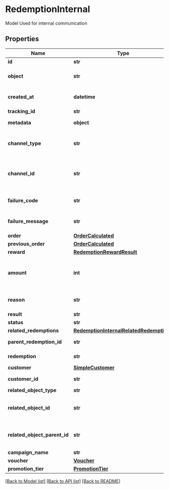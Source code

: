 # RedemptionInternal

Model Used for internal communication

## Properties
Name | Type | Description | Notes
------------ | ------------- | ------------- | -------------
**id** | **str** | Unique redemption ID. | [optional] 
**object** | **str** | The type of object represented by the JSON. This object stores information about the &#x60;redemption&#x60;. | [optional] [default to 'redemption']
**created_at** | **datetime** | Timestamp representing the date and time when the redemption was created in ISO 8601 format. | [optional] 
**tracking_id** | **str** | Hashed customer source ID. | [optional] 
**metadata** | **object** | The metadata object stores all custom attributes assigned to the redemption. | [optional] 
**channel_type** | **str** | The source of the channel for the redemption rollback. A &#x60;USER&#x60; corresponds to the Voucherify Dashboard and an &#x60;API&#x60; corresponds to the API. | [optional] 
**channel_id** | **str** | Unique channel ID of the user performing the redemption. This is either a user ID from a user using the Voucherify Dashboard or an X-APP-Id of a user using the API. | [optional] 
**failure_code** | **str** | If the result is &#x60;FAILURE&#x60;, this parameter will provide a generic reason as to why the redemption failed. | [optional] 
**failure_message** | **str** | If the result is &#x60;FAILURE&#x60;, this parameter will provide a more expanded reason as to why the redemption failed. | [optional] 
**order** | [**OrderCalculated**](OrderCalculated.md) |  | [optional] 
**previous_order** | [**OrderCalculated**](OrderCalculated.md) |  | [optional] 
**reward** | [**RedemptionRewardResult**](RedemptionRewardResult.md) |  | [optional] 
**amount** | **int** | A positive integer in the smallest currency unit (e.g. 100 cents for $1.00) representing the total amount of the order. This is the sum of the order items&#39; amounts. | [optional] 
**reason** | **str** | System generated cause for the redemption being invalid in the context of the provided parameters. | [optional] 
**result** | **str** | Redemption result. | [optional] 
**status** | **str** | Redemption status. | [optional] 
**related_redemptions** | [**RedemptionInternalRelatedRedemptions**](RedemptionInternalRelatedRedemptions.md) |  | [optional] 
**parent_redemption_id** | **str** | Unique redemption ID of the parent redemption. | [optional] 
**redemption** | **str** | Unique redemption ID of the parent redemption. | [optional] 
**customer** | [**SimpleCustomer**](SimpleCustomer.md) |  | [optional] 
**customer_id** | **str** | Unique customer ID of the redeeming customer. | [optional] 
**related_object_type** | **str** | Defines the related object. | [optional] 
**related_object_id** | **str** | Unique related object ID assigned by Voucherify, i.e. v_lfZi4rcEGe0sN9gmnj40bzwK2FH6QUno for a voucher. | [optional] 
**related_object_parent_id** | **str** | Unique related parent object ID assigned by Voucherify, i.e. v_lfZi4rcEGe0sN9gmnj40bzwK2FH6QUno for a voucher. | [optional] 
**campaign_name** | **str** | Campaign name | [optional] 
**voucher** | [**Voucher**](Voucher.md) |  | [optional] 
**promotion_tier** | [**PromotionTier**](PromotionTier.md) |  | [optional] 

[[Back to Model list]](../README.md#documentation-for-models) [[Back to API list]](../README.md#documentation-for-api-endpoints) [[Back to README]](../README.md)



